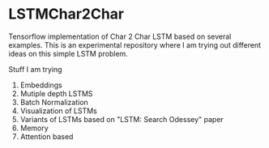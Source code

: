 # LSTMChar2Char
Tensorflow implementation of Char 2 Char LSTM based on several examples. This is an experimental repository where I am trying out different ideas on this simple LSTM problem. 

Stuff I am trying
1) Embeddings
2) Mutiple depth LSTMS
3) Batch Normalization
4) Visualization of LSTMs
5) Variants of LSTMs based on "LSTM: Search Odessey" paper
6) Memory
7) Attention based



